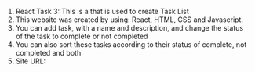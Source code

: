 1) React Task 3: This is a that is used to create Task List
2) This website was created by using: React, HTML, CSS and Javascript.
3) You can add task, with a name and description, and change the status of the task to complete or not completed
4) You can also sort these tasks according to their status of complete, not completed and both
3) Site URL: 